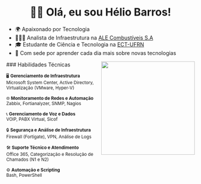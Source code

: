 <h1 align="center">👋🏻 Olá, eu sou Hélio Barros!</h1>

- 🌍 Apaixonado por Tecnologia
- 👩🏼‍💻 Analista de Infraestrutura na [ALE Combustíveis S.A](https://ale.com.br)
- 🎓 Estudante de Ciência e Tecnologia na [ECT-UFRN](https://www.ect.ufrn.br)
- 🚀 Com sede por aprender cada dia mais sobre novas tecnologias
  
<img align="right" src="https://media.giphy.com/media/v1.Y2lkPTc5MGI3NjExMTl2bXBlNnppODFpMHEzMmt0MXoxNmE4cThxejlvYWpiNGN0dzZueiZlcD12MV9pbnRlcm5hbF9naWZfYnlfaWQmY3Q9Zw/k0ijJhqrUP4T2EvmJ1/giphy.gif" width="250" style="margin-left: 10px;">
### Habilidades Técnicas

<sub>🖥️ **Gerenciamento de Infraestrutura**  
   Microsoft System Center, Active Directory, Virtualização (VMware, Hyper-V)</sub>

<sub>🌐 **Monitoramento de Redes e Automação**  
   Zabbix, Fortianalyzer, SNMP, Nagios</sub>

<sub>📞 **Gerenciamento de Voz e Dados**  
   VOIP, PABX Virtual, Sicof</sub>

<sub>🔒 **Segurança e Análise de Infraestrutura**  
   Firewall (Fortigate), VPN, Análise de Logs</sub>

<sub>🛠️ **Suporte Técnico e Atendimento**  
   Office 365, Categorização e Resolução de Chamados (N1 e N2)</sub>

<sub>⚙️ **Automação e Scripting**  
   Bash, PowerShell</sub>
